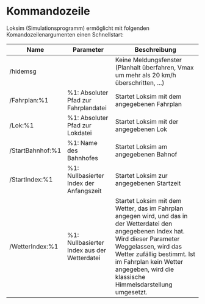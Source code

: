 # Kommandozeile

Loksim (Simulationsprogramm) ermöglicht mit folgenden Komandozeilenargumenten einen Schnellstart:

| Name | Parameter | Beschreibung |
|------|-----------|--------------|
| /hidemsg | | Keine Meldungsfenster (Planhalt überfahren, Vmax um mehr als 20 km/h überschritten, ...) |
| /Fahrplan:%1 | %1: Absoluter Pfad zur Fahrplandatei | Startet Loksim mit dem angegebenen Fahrplan |
| /Lok:%1 | %1: Absoluter Pfad zur Lokdatei | Startet Loksim mit der angegebenen Lok |
| /StartBahnhof:%1 | %1: Name des Bahnhofes | Startet Loksim am angegebenen Bahnof |
| /StartIndex:%1 | %1: Nullbasierter Index der Anfangszeit | Startet Loksim zur angegebenen Startzeit |
| /WetterIndex:%1 | %1: Nullbasierter Index aus der Wetterdatei | Startet Loksim mit dem Wetter, das im Fahrplan angegen wird, und das in der Wetterdatei den angegebenen Index hat. Wird dieser Parameter Weggelassen, wird das Wetter zufällig bestimmt. Ist im Fahrplan kein Wetter angegeben, wird die klassische Himmelsdarstellung umgesetzt. 
